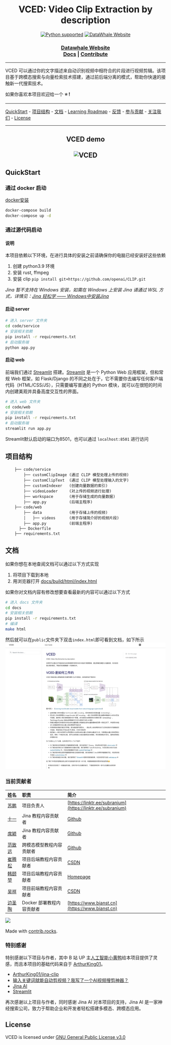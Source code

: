 <h1 align="center">
	VCED: Video Clip Extraction by description
	<br>

</h1>
<div align="center">
  <a href="https://www.python.org/downloads/" target="_blank"><img src="https://img.shields.io/badge/python-3.9.x-brightgreen.svg" alt="Python supported"></a>
  <a href="https://linklearner.com/"><img src="https://img.shields.io/website?url=https%3A%2F%2Flinklearner.com%2F%23%2F" alt="DataWhale Website"></a>

  <h3 align="center">
    <a href="https://linklearner.com/">Datawhale Website</a>
    <br/>
    <a href="https://linklearner.com/">Docs</a>
    <span> | </span>
    <a href="https://github.com/datawhalechina/vced#%E5%8F%82%E4%B8%8E%E8%B4%A1%E7%8C%AE">Contribute</a>
  </h3>

</div>

----------------------------------------
VCED 可以通过你的文字描述来自动识别视频中相符合的片段进行视频剪辑。该项目基于跨模态搜索与向量检索技术搭建，通过前后端分离的模式，帮助你快速的接触新一代搜索技术。

如果你喜欢本项目欢迎给一个 **⭐ !**

----------------------------------------

[QuickStart](https://github.com/datawhalechina/vced#quickstart) - [项目结构](https://github.com/datawhalechina/vced#%E6%96%87%E6%A1%A3) - [文档](https://github.com/datawhalechina/vced#%E6%96%87%E6%A1%A3) - [Learning Roadmap](https://github.com/SuperSupeng/vced/blob/4387bbeaf7c66cf03532ef64617a8877481dad0d/Roadmap.md) - [反馈](https://github.com/datawhalechina/vced#%E5%8F%8D%E9%A6%88) - [参与贡献](https://github.com/datawhalechina/vced#%E5%8F%82%E4%B8%8E%E8%B4%A1%E7%8C%AE) - [关注我们](https://github.com/datawhalechina/vced#%E5%85%B3%E6%B3%A8%E6%88%91%E4%BB%AC) - [License](https://github.com/datawhalechina/vced#license)

----------------------------

<h2 align="center">
   VCED demo
   <br/>
   <br/>
  <img width="600" src="./pics/demo.gif" alt="VCED">	
</h2>

## QuickStart

### 通过 docker 启动

[docker安装](./docker_install.md)

``` bash
docker-compose build
docker-compose up -d
```

### 通过源代码启动

#### 说明

本项目依赖以下环境，在进行具体的安装之前请确保你的电脑已经安装好这些依赖

1. 创建 python3.9 环境
2. 安装 rust, ffmpeg
3. 安装 clip `pip install git+https://github.com/openai/CLIP.git`

*Jina 暂不支持在 Windows 安装，如需在 Windows 上安装 Jina 请通过 WSL 方式，详情见：[Jina 轻松学 —— Windows中安装Jina](https://blog.csdn.net/Jina_AI/article/details/122820646)*

#### 启动 server

```bash
# 进入 server 文件夹
cd code/service
# 安装相关依赖
pip install -r requirements.txt
# 启动服务端
python app.py
```

#### 启动 web

前端我们通过 [Streamlit](https://streamlit.io/) 搭建。[Streamlit](https://streamlit.io/) 是一个 Python Web 应用框架，但和常规 Web 框架，如 Flask/Django 的不同之处在于，它不需要你去编写任何客户端代码（HTML/CSS/JS），只需要编写普通的 Python 模块，就可以在很短的时间内创建美观并具备高度交互性的界面。

```bash
# 进入 web 文件夹
cd code/web
# 安装相关依赖
pip install -r requirements.txt
# 启动服务端
streamlit run app.py
```

Streamlit默认启动的端口为8501，也可以通过 `localhost:8501` 进行访问

## 项目结构

```
    ├── code/service
        ├── customClipImage (通过 CLIP 模型处理上传的视频)
        ├── customClipText  (通过 CLIP 模型处理输入的文字)
        ├── customIndexer   (创建向量数据的索引)
        ├── videoLoader     (对上传的视频进行处理)
        ├── workspace       (用于存储生成的向量数据)
        ├── app.py          (后端主程序)                                                       
    ├── code/web
        ├── data            (用于存储上传的视频)
        │   ├── videos      (用于存储简介好的视频片段)
        ├── app.py          (前端主程序)  
	  ├── Dockerfile                                                     
    ├── requirements.txt  
```

## 文档

如果你想在本地查阅文档可以通过以下方式实现

1. 将项目下载到本地
2. 用浏览器打开 [docs/build/html/index.html](./docs/build/html/index.html)

如果你对文档内容有修改想要查看最新的内容可以通过以下方式

```bash
# 进入 docs 文件夹
cd docs
# 安装相关依赖
pip install -r requirements.txt
# 编译
make html
```

然后就可以在`public`文件夹下双击`index.html`即可看到文档，如下所示
![homepage](./pics/homepage.png)



### 当前贡献者

| 姓名 | 职责 | 简介 |
| :----| :---- | :---- |
| [苏鹏](https://github.com/SuperSupeng) | 项目负责人 | [https://linktr.ee/subranium](https://linktr.ee/subranium) |
| [十一](https://github.com/sshimii) | Jina 教程内容贡献者 | [Github]((https://github.com/sshimii)) |
| [席颖](https://github.com/xiying-boy) | Jina 教程内容贡献者 | [Github](https://github.com/xiying-boy) |
| [范致远](https://github.com/Elvisambition) | 跨模态模型教程内容贡献者 | [Github](https://github.com/Elvisambition) |
| [崔腾松](https://github.com/2951121599) | 项目后端教程内容贡献者 | [CSDN](https://blog.csdn.net/liluo_2951121599) |
| [韩颐堃](https://github.com/YikunHan42) |项目后端教程内容贡献者 | [Homepage](https://yikunhan.me/) |
| [吴祥](https://github.com/zadarmo) | 项目前端教程内容贡献者 | [CSDN](https://blog.csdn.net/destiny_balabala) |
| [边圣陶](https://github.com/Richard-Bian) | Docker 部署教程内容贡献者 | [https://www.bianst.cn](https://www.bianst.cn) |

<a href="https://github.com/datawhalechina/vced/graphs/contributors">
  <img src="https://contrib.rocks/image?repo=datawhalechina/vced" />
</a>

Made with [contrib.rocks](https://contrib.rocks).

### 特别感谢

特别感谢以下项目与作者，其中 B 站 UP 主[人工智能小黄鸭](https://space.bilibili.com/15516023)给本项目提供了灵感，而且本项目的基础代码来自于 [ArthurKing01](https://github.com/ArthurKing01)。
- [ArthurKing01/jina-clip](https://github.com/ArthurKing01/jina-clip)
- [输入关键词就能自动剪视频？我写了一个AI视频搜剪神器？](https://www.bilibili.com/video/BV1n3411u7tJ?vd_source=d3a0e6f272cb4afd9c79cf807eefb3a4)
- [Jina AI](https://jina.ai/)
- [Streamlit](https://streamlit.io/)

再次感谢以上项目与作者，同时感谢 Jina AI 对本项目的支持，Jina AI 是一家神经搜索公司，致力于帮助企业和开发者轻松搭建多模态、跨模态应用。




## License

VCED is licensed under [GNU General Public License v3.0](https://github.com/datawhalechina/vced/blob/21f5f745665abcebbe1556238af8070d6e4f5c2e/LICENSE)
